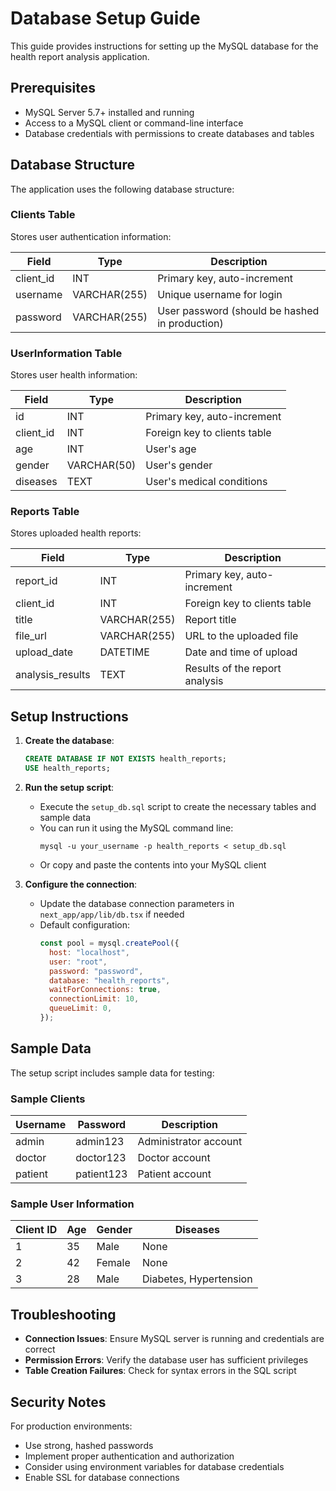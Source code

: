 # Database Setup Guide

This guide provides instructions for setting up the MySQL database for the health report analysis application.

## Prerequisites

- MySQL Server 5.7+ installed and running
- Access to a MySQL client or command-line interface
- Database credentials with permissions to create databases and tables

## Database Structure

The application uses the following database structure:

### Clients Table

Stores user authentication information:

| Field     | Type         | Description                                    |
| --------- | ------------ | ---------------------------------------------- |
| client_id | INT          | Primary key, auto-increment                    |
| username  | VARCHAR(255) | Unique username for login                      |
| password  | VARCHAR(255) | User password (should be hashed in production) |

### UserInformation Table

Stores user health information:

| Field     | Type        | Description                  |
| --------- | ----------- | ---------------------------- |
| id        | INT         | Primary key, auto-increment  |
| client_id | INT         | Foreign key to clients table |
| age       | INT         | User's age                   |
| gender    | VARCHAR(50) | User's gender                |
| diseases  | TEXT        | User's medical conditions    |

### Reports Table

Stores uploaded health reports:

| Field            | Type         | Description                    |
| ---------------- | ------------ | ------------------------------ |
| report_id        | INT          | Primary key, auto-increment    |
| client_id        | INT          | Foreign key to clients table   |
| title            | VARCHAR(255) | Report title                   |
| file_url         | VARCHAR(255) | URL to the uploaded file       |
| upload_date      | DATETIME     | Date and time of upload        |
| analysis_results | TEXT         | Results of the report analysis |

## Setup Instructions

1. **Create the database**:

   ```sql
   CREATE DATABASE IF NOT EXISTS health_reports;
   USE health_reports;
   ```

2. **Run the setup script**:

   - Execute the `setup_db.sql` script to create the necessary tables and sample data
   - You can run it using the MySQL command line:
     ```
     mysql -u your_username -p health_reports < setup_db.sql
     ```
   - Or copy and paste the contents into your MySQL client

3. **Configure the connection**:
   - Update the database connection parameters in `next_app/app/lib/db.tsx` if needed
   - Default configuration:
     ```javascript
     const pool = mysql.createPool({
       host: "localhost",
       user: "root",
       password: "password",
       database: "health_reports",
       waitForConnections: true,
       connectionLimit: 10,
       queueLimit: 0,
     });
     ```

## Sample Data

The setup script includes sample data for testing:

### Sample Clients

| Username | Password   | Description           |
| -------- | ---------- | --------------------- |
| admin    | admin123   | Administrator account |
| doctor   | doctor123  | Doctor account        |
| patient  | patient123 | Patient account       |

### Sample User Information

| Client ID | Age | Gender | Diseases               |
| --------- | --- | ------ | ---------------------- |
| 1         | 35  | Male   | None                   |
| 2         | 42  | Female | None                   |
| 3         | 28  | Male   | Diabetes, Hypertension |

## Troubleshooting

- **Connection Issues**: Ensure MySQL server is running and credentials are correct
- **Permission Errors**: Verify the database user has sufficient privileges
- **Table Creation Failures**: Check for syntax errors in the SQL script

## Security Notes

For production environments:

- Use strong, hashed passwords
- Implement proper authentication and authorization
- Consider using environment variables for database credentials
- Enable SSL for database connections
